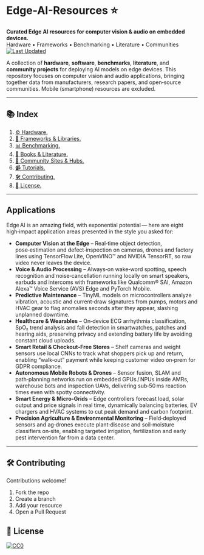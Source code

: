# Edge-AI-Resources ⭐

**Curated Edge AI resources for computer vision & audio on embedded devices.**  
Hardware • Frameworks • Benchmarking • Literature • Communities  
[![Last Updated](https://img.shields.io/github/last-commit/C8Costa/Edge-Ai-Resources?style=flat-square)](https://github.com/C8Costa/Edge-Ai-Resources/commits/main/)

A collection of **hardware**, **software**, **benchmarks**, **literature**, and **community projects** for deploying AI models on edge devices. This repository focuses on computer vision and audio applications, bringing together data from manufacturers, research papers, and open‑source communities. Mobile (smartphone) resources are excluded.

___
## 📚 Index

1. [⚙️ Hardware.](https://github.com/C8Costa/Edge-Ai-Resources/blob/main/1_Hardware.md)
2. [🧠 Frameworks & Libraries.](https://github.com/C8Costa/Edge-Ai-Resources/blob/main/2_Frameworks%20&%20Libraries.md)
3. [📊 Benchmarking.](https://github.com/C8Costa/Edge-Ai-Resources/blob/main/3_Benchmarking.md)
4. [📖 Books & Literature.](https://github.com/C8Costa/Edge-Ai-Resources/blob/main/4_Books%20%26%20Literature.md)
5. [🤝 Community Sites & Hubs.](https://github.com/C8Costa/Edge-Ai-Resources/blob/main/5_Community%20Sites%20&%20Hubs.md)
6. [📹 Tutorials.](https://github.com/C8Costa/Edge-Ai-Resources/blob/main/6_Tutorials.md)
7. [🛠️ Contributing.](#contributing)
8. [📝 License.](#license)

---
## Applications

Edge AI is an amazing field, with exponential potential — here are eight high‑impact application areas presented in the style you asked for:

- **Computer Vision at the Edge** – Real‑time object detection, pose‑estimation and defect‑inspection on cameras, drones and factory lines using TensorFlow Lite, OpenVINO™ and NVIDIA TensorRT, so raw video never leaves the device.
- **Voice & Audio Processing** – Always‑on wake‑word spotting, speech recognition and noise‑cancellation running locally on smart speakers, earbuds and intercoms with frameworks like Qualcomm® SAI, Amazon Alexa™ Voice Service (AVS) Edge and PyTorch Mobile.
- **Predictive Maintenance** – TinyML models on microcontrollers analyze vibration, acoustic and current‑draw signatures from pumps, motors and HVAC gear to flag anomalies seconds after they appear, slashing unplanned downtime.
- **Healthcare & Wearables** – On‑device ECG arrhythmia classification, SpO₂ trend analysis and fall detection in smartwatches, patches and hearing aids, preserving privacy and extending battery life by avoiding constant cloud uploads.
- **Smart Retail & Checkout‑Free Stores** – Shelf cameras and weight sensors use local CNNs to track what shoppers pick up and return, enabling “walk‑out” payment while keeping customer video on‑prem for GDPR compliance.
- **Autonomous Mobile Robots & Drones** – Sensor fusion, SLAM and path‑planning networks run on embedded GPUs / NPUs inside AMRs, warehouse bots and inspection UAVs, delivering sub‑50 ms reaction times even with spotty connectivity.
- **Smart Energy & Micro‑Grids** – Edge controllers forecast load, solar output and price signals in real time, dynamically balancing batteries, EV chargers and HVAC systems to cut peak demand and carbon footprint.
- **Precision Agriculture & Environmental Monitoring** – Field‑deployed sensors and ag‑drones execute plant‑disease and soil‑moisture classifiers on‑site, enabling targeted irrigation, fertilization and early pest intervention far from a data center.

___
## 🛠️ Contributing

Contributions welcome!

1. Fork the repo  
2. Create a branch
3. Add your resource
4. Open a Pull Request

## 📝 License

[![CC0](https://mirrors.creativecommons.org/presskit/buttons/88x31/svg/by-sa.svg)](http://creativecommons.org/licenses/by-sa/4.0/)
